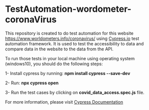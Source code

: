 # TestAutomation-wordometer-coronaVirus
This repository is created to do test automation for this website https://www.worldometers.info/coronavirus/ using [Cypress.io](https://www.cypress.io/) test automation framework. It is used to test the accessibility to data and compare data in the website to the data from the API.


To run those tests in your local machine using operating system (windows10), you should do the following steps:



  1- Install cypress by running: **npm install cypress --save-dev**



  2- Run: **npx cypress open**



  3- Run the test cases by clicking on **covid_data_access.spec.js** file.

For more information, please visit [Cypress Documentation](https://docs.cypress.io/guides/getting-started/installing-cypress.html#Opening-Cypress)

